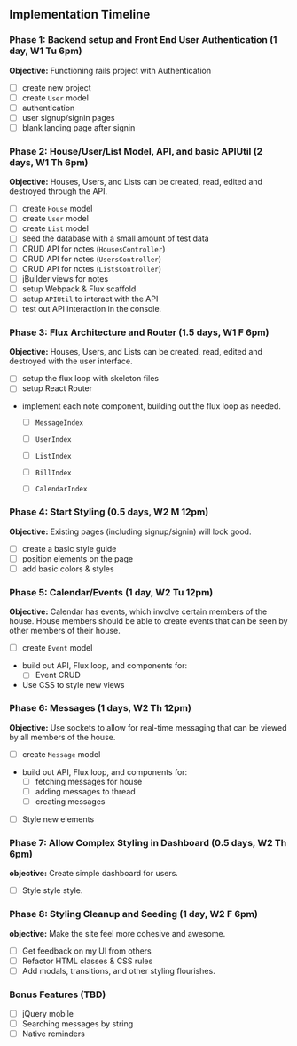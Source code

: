 ## Implementation Timeline

### Phase 1: Backend setup and Front End User Authentication (1 day, W1 Tu 6pm)

**Objective:** Functioning rails project with Authentication

- [ ] create new project
- [ ] create `User` model
- [ ] authentication
- [ ] user signup/signin pages
- [ ] blank landing page after signin

### Phase 2: House/User/List Model, API, and basic APIUtil (2 days, W1 Th 6pm)

**Objective:** Houses, Users, and Lists can be created, read, edited and destroyed through
the API.

- [ ] create `House` model
- [ ] create `User` model
- [ ] create `List` model
- [ ] seed the database with a small amount of test data
- [ ] CRUD API for notes (`HousesController`)
- [ ] CRUD API for notes (`UsersController`)
- [ ] CRUD API for notes (`ListsController`)
- [ ] jBuilder views for notes
- [ ] setup Webpack & Flux scaffold
- [ ] setup `APIUtil` to interact with the API
- [ ] test out API interaction in the console.

### Phase 3: Flux Architecture and Router (1.5 days, W1 F 6pm)

**Objective:** Houses, Users, and Lists can be created, read, edited and destroyed with the
user interface.

- [ ] setup the flux loop with skeleton files
- [ ] setup React Router
- implement each note component, building out the flux loop as needed.
  - [ ] `MessageIndex`
  - [ ] `UserIndex`
  - [ ] `ListIndex`
  - [ ] `BillIndex`
  - [ ] `CalendarIndex`


### Phase 4: Start Styling (0.5 days, W2 M 12pm)

**Objective:** Existing pages (including signup/signin) will look good.

- [ ] create a basic style guide
- [ ] position elements on the page
- [ ] add basic colors & styles

### Phase 5: Calendar/Events (1 day, W2 Tu 12pm)

**Objective:** Calendar has events, which involve certain members of the house. House members should be able to create events that can be seen by other members of their house.

- [ ] create `Event` model
- build out API, Flux loop, and components for:
  - [ ] Event CRUD
- Use CSS to style new views


### Phase 6: Messages (1 days, W2 Th 12pm)

**Objective:** Use sockets to allow for real-time messaging that can be viewed by all members of the house.

- [ ] create `Message` model
- build out API, Flux loop, and components for:
  - [ ] fetching messages for house
  - [ ] adding messages to thread
  - [ ] creating messages
- [ ] Style new elements

### Phase 7: Allow Complex Styling in Dashboard (0.5 days, W2 Th 6pm)

**objective:** Create simple dashboard for users.

- [ ] Style style style.

### Phase 8: Styling Cleanup and Seeding (1 day, W2 F 6pm)

**objective:** Make the site feel more cohesive and awesome.

- [ ] Get feedback on my UI from others
- [ ] Refactor HTML classes & CSS rules
- [ ] Add modals, transitions, and other styling flourishes.

### Bonus Features (TBD)
- [ ] jQuery mobile
- [ ] Searching messages by string
- [ ] Native reminders
